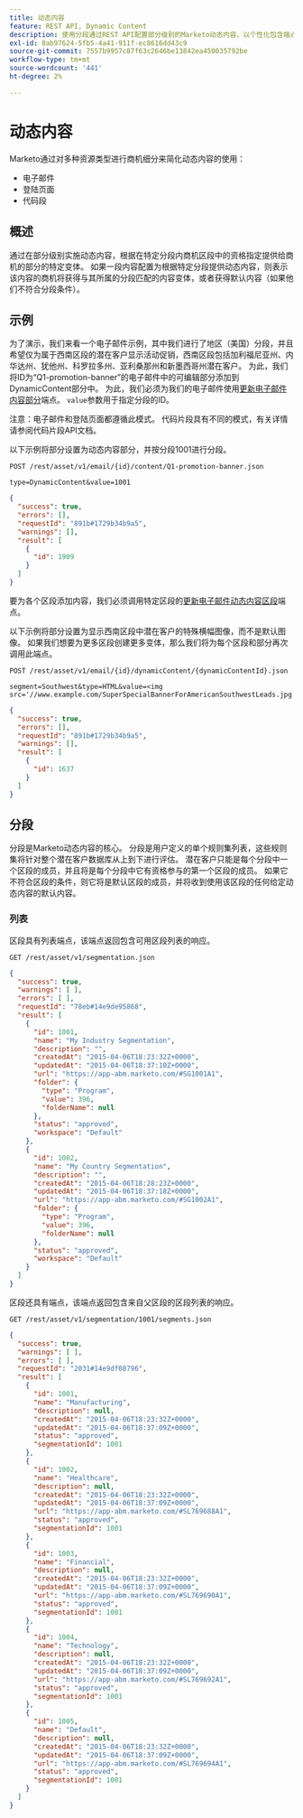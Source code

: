 ```yaml
---
title: 动态内容
feature: REST API, Dynamic Content
description: 使用分段通过REST API配置部分级别的Marketo动态内容，以个性化包含端点和示例的电子邮件、登陆页和代码片段
exl-id: 8ab97624-5fb5-4a41-911f-ec8616dd43c9
source-git-commit: 7557b9957c87f63c2646be13842ea450035792be
workflow-type: tm+mt
source-wordcount: '441'
ht-degree: 2%

---
```


# 动态内容

Marketo通过对多种资源类型进行商机细分来简化动态内容的使用：

- 电子邮件
- 登陆页面
- 代码段

## 概述

通过在部分级别实施动态内容，根据在特定分段内商机区段中的资格指定提供给商机的部分的特定变体。 如果一段内容配置为根据特定分段提供动态内容，则表示该内容的商机将获得与其所属的分段匹配的内容变体，或者获得默认内容（如果他们不符合分段条件）。

## 示例

为了演示，我们来看一个电子邮件示例，其中我们进行了地区（美国）分段，并且希望仅为属于西南区段的潜在客户显示活动促销，西南区段包括加利福尼亚州、内华达州、犹他州、科罗拉多州、亚利桑那州和新墨西哥州潜在客户。 为此，我们将ID为“Q1-promotion-banner”的电子邮件中的可编辑部分添加到DynamicContent部分中。 为此，我们必须为我们的电子邮件使用[更新电子邮件内容部分](https://developer.adobe.com/marketo-apis/api/asset/#tag/Emails/operation/updateEmailComponentContentUsingPOST)端点。 `value`参数用于指定分段的ID。

注意：电子邮件和登陆页面都遵循此模式。 代码片段具有不同的模式，有关详情请参阅代码片段API文档。

以下示例将部分设置为动态内容部分，并按分段1001进行分段。

```
POST /rest/asset/v1/email/{id}/content/Q1-promotion-banner.json
```

```
type=DynamicContent&value=1001
```

```json
{
  "success": true,
  "errors": [],
  "requestId": "891b#1729b34b9a5",
  "warnings": [],
  "result": [
    {
      "id": 1909
    }
  ]
}
```

要为各个区段添加内容，我们必须调用特定区段的[更新电子邮件动态内容区段](https://developer.adobe.com/marketo-apis/api/asset/#tag/Emails/operation/updateEmailDynamicContentUsingPOST)端点。

以下示例将部分设置为显示西南区段中潜在客户的特殊横幅图像，而不是默认图像。 如果我们想要为更多区段创建更多变体，那么我们将为每个区段和部分再次调用此端点。

```
POST /rest/asset/v1/email/{id}/dynamicContent/{dynamicContentId}.json
```

```
segment=Southwest&type=HTML&value=<img src='//www.example.com/SuperSpecialBannerForAmericanSouthwestLeads.jpg'/>
```

```json
{
  "success": true,
  "errors": [],
  "requestId": "891b#1729b34b9a5",
  "warnings": [],
  "result": [
    {
      "id": 1637
    }
  ]
}
```

## 分段

分段是Marketo动态内容的核心。 分段是用户定义的单个规则集列表，这些规则集将针对整个潜在客户数据库从上到下进行评估。 潜在客户只能是每个分段中一个区段的成员，并且将是每个分段中它有资格参与的第一个区段的成员。 如果它不符合区段的条件，则它将是默认区段的成员，并将收到使用该区段的任何给定动态内容的默认内容。

### 列表

区段具有列表端点，该端点返回包含可用区段列表的响应。

```
GET /rest/asset/v1/segmentation.json
```

```json
{
  "success": true,
  "warnings": [ ],
  "errors": [ ],
  "requestId": "78eb#14e9de95868",
  "result": [
    {
      "id": 1001,
      "name": "My Industry Segmentation",
      "description": "",
      "createdAt": "2015-04-06T18:23:32Z+0000",
      "updatedAt": "2015-04-06T18:37:10Z+0000",
      "url": "https://app-abm.marketo.com/#SG1001A1",
      "folder": {
        "type": "Program",
        "value": 396,
        "folderName": null
      },
      "status": "approved",
      "workspace": "Default"
    },
    {
      "id": 1002,
      "name": "My Country Segmentation",
      "description": "",
      "createdAt": "2015-04-06T18:28:23Z+0000",
      "updatedAt": "2015-04-06T18:37:18Z+0000",
      "url": "https://app-abm.marketo.com/#SG1002A1",
      "folder": {
        "type": "Program",
        "value": 396,
        "folderName": null
      },
      "status": "approved",
      "workspace": "Default"
    }
  ]
}
```

区段还具有端点，该端点返回包含来自父区段的区段列表的响应。

```
GET /rest/asset/v1/segmentation/1001/segments.json
```

```json
{
  "success": true,
  "warnings": [ ],
  "errors": [ ],
  "requestId": "2031#14e9df08796",
  "result": [
    {
      "id": 1001,
      "name": "Manufacturing",
      "description": null,
      "createdAt": "2015-04-06T18:23:32Z+0000",
      "updatedAt": "2015-04-06T18:37:09Z+0000",
      "status": "approved",
      "segmentationId": 1001
    },
    {
      "id": 1002,
      "name": "Healthcare",
      "description": null,
      "createdAt": "2015-04-06T18:23:32Z+0000",
      "updatedAt": "2015-04-06T18:37:09Z+0000",
      "url": "https://app-abm.marketo.com/#SL769688A1",
      "status": "approved",
      "segmentationId": 1001
    },
    {
      "id": 1003,
      "name": "Financial",
      "description": null,
      "createdAt": "2015-04-06T18:23:32Z+0000",
      "updatedAt": "2015-04-06T18:37:09Z+0000",
      "url": "https://app-abm.marketo.com/#SL769690A1",
      "status": "approved",
      "segmentationId": 1001
    },
    {
      "id": 1004,
      "name": "Technology",
      "description": null,
      "createdAt": "2015-04-06T18:23:32Z+0000",
      "updatedAt": "2015-04-06T18:37:09Z+0000",
      "url": "https://app-abm.marketo.com/#SL769692A1",
      "status": "approved",
      "segmentationId": 1001
    },
    {
      "id": 1005,
      "name": "Default",
      "description": null,
      "createdAt": "2015-04-06T18:23:32Z+0000",
      "updatedAt": "2015-04-06T18:37:09Z+0000",
      "url": "https://app-abm.marketo.com/#SL769694A1",
      "status": "approved",
      "segmentationId": 1001
    }
  ]
}
```
